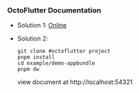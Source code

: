 ### OctoFlutter Documentation

 * Solution 1:
  [ Online ](https://octoflutter.izuiyou.com)

 * Solution 2:
    ```shell
    git clone #octoflutter project
    pnpm install
    cd example/demo-appbundle
    pnpm dw
    ```

    view document at http://localhost:54321

